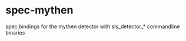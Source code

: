 spec-mythen
===========

spec bindings for the mythen detector with sls_detector_* commandline binaries
